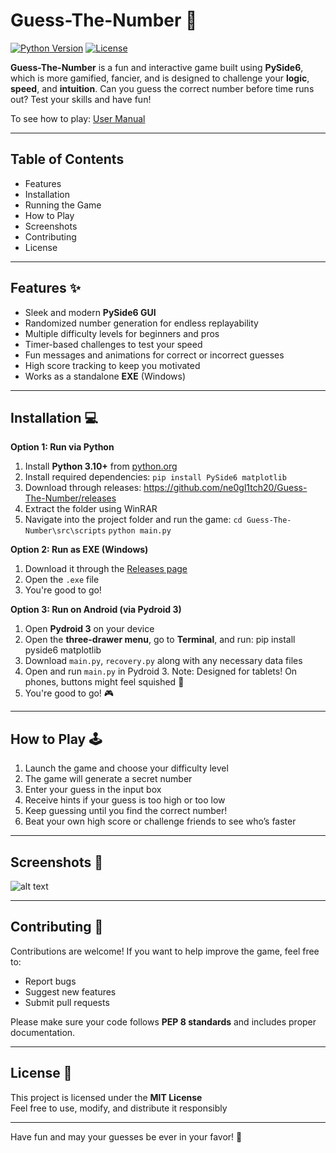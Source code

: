 # Guess-The-Number 🎯

[![Python Version](https://img.shields.io/badge/Python-3.10+-blue.svg)](https://www.python.org/)
[![License](https://img.shields.io/badge/License-MIT-green.svg)](LICENSE)

**Guess-The-Number** is a fun and interactive game built using **PySide6**, which is more gamified, fancier, and is designed to challenge your **logic**, **speed**, and **intuition**. Can you guess the correct number before time runs out? Test your skills and have fun!

To see how to play: [User Manual](https://github.com/ne0gl1tch20/Guess-The-Number/blob/main/UserManual.md)

---

## Table of Contents
- Features
- Installation
- Running the Game
- How to Play
- Screenshots
- Contributing
- License

---

## Features ✨
- Sleek and modern **PySide6 GUI**
- Randomized number generation for endless replayability
- Multiple difficulty levels for beginners and pros
- Timer-based challenges to test your speed
- Fun messages and animations for correct or incorrect guesses
- High score tracking to keep you motivated
- Works as a standalone **EXE** (Windows)

---

## Installation 💻
**Option 1: Run via Python**
1. Install **Python 3.10+** from [python.org](https://www.python.org/)
2. Install required dependencies:
   ```pip install PySide6 matplotlib```
3. Download through releases: https://github.com/ne0gl1tch20/Guess-The-Number/releases
4. Extract the folder using WinRAR
5. Navigate into the project folder and run the game:
    ```cd Guess-The-Number\src\scripts```
   ```python main.py```

**Option 2: Run as EXE (Windows)**
1. Download it through the [Releases page](https://github.com/ne0gl1tch20/Guess-The-Number/releases)
2. Open the `.exe` file
3. You're good to go!

**Option 3: Run on Android (via Pydroid 3)**
1. Open **Pydroid 3** on your device
2. Open the **three-drawer menu**, go to **Terminal**, and run:
   pip install pyside6 matplotlib
3. Download `main.py`, `recovery.py` along with any necessary data files
4. Open and run `main.py` in Pydroid 3. Note: Designed for tablets! On phones, buttons might feel squished 😬
5. You're good to go! 🎮

---

## How to Play 🕹️
1. Launch the game and choose your difficulty level
2. The game will generate a secret number
3. Enter your guess in the input box
4. Receive hints if your guess is too high or too low
5. Keep guessing until you find the correct number!
6. Beat your own high score or challenge friends to see who’s faster

---

## Screenshots 📸
![alt text](https://github.com/ne0gl1tch20/Guess-The-Number/blob/main/screenshots/gameplayexample.png)

---

## Contributing 🤝
Contributions are welcome! If you want to help improve the game, feel free to:
- Report bugs
- Suggest new features
- Submit pull requests

Please make sure your code follows **PEP 8 standards** and includes proper documentation.

---

## License 📜
This project is licensed under the **MIT License**  
Feel free to use, modify, and distribute it responsibly

---

Have fun and may your guesses be ever in your favor! 🎉
